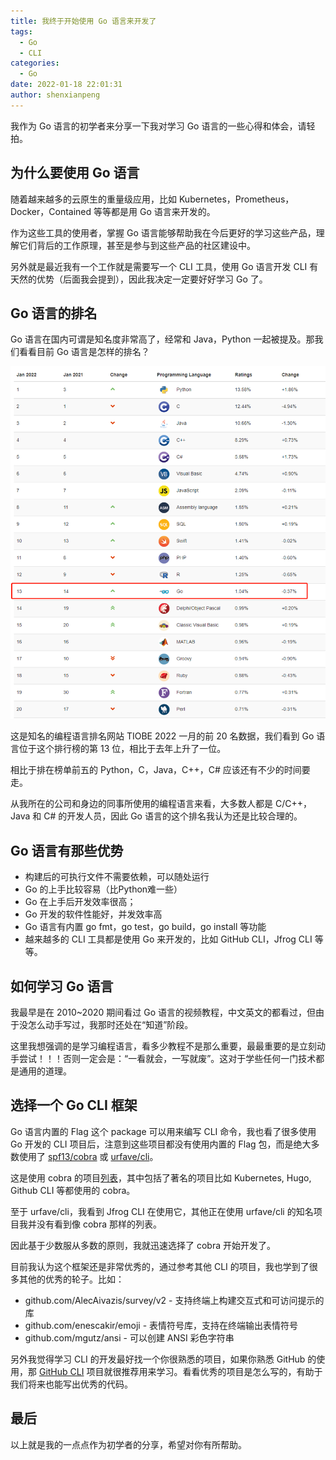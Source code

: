 ```yaml
---
title: 我终于开始使用 Go 语言来开发了
tags:
  - Go
  - CLI
categories:
  - Go
date: 2022-01-18 22:01:31
author: shenxianpeng
---
```


我作为 Go 语言的初学者来分享一下我对学习 Go 语言的一些心得和体会，请轻拍。

## 为什么要使用 Go 语言

随着越来越多的云原生的重量级应用，比如 Kubernetes，Prometheus，Docker，Contained 等等都是用 Go 语言来开发的。

作为这些工具的使用者，掌握 Go 语言能够帮助我在今后更好的学习这些产品，理解它们背后的工作原理，甚至是参与到这些产品的社区建设中。

另外就是最近我有一个工作就是需要写一个 CLI 工具，使用 Go 语言开发 CLI 有天然的优势（后面我会提到），因此我决定一定要好好学习 Go 了。

## Go 语言的排名

Go 语言在国内可谓是知名度非常高了，经常和 Java，Python 一起被提及。那我们看看目前 Go 语言是怎样的排名？

![Go语言排名](get-started-with-go/tiobe-index-go.png)

这是知名的编程语言排名网站 TIOBE 2022 一月的前 20 名数据，我们看到 Go 语言位于这个排行榜的第 13 位，相比于去年上升了一位。

相比于排在榜单前五的 Python，C，Java，C++，C# 应该还有不少的时间要走。

从我所在的公司和身边的同事所使用的编程语言来看，大多数人都是 C/C++，Java 和 C# 的开发人员，因此 Go 语言的这个排名我认为还是比较合理的。

## Go 语言有那些优势

* 构建后的可执行文件不需要依赖，可以随处运行
* Go 的上手比较容易（比Python难一些）
* Go 在上手后开发效率很高；
* Go 开发的软件性能好，并发效率高
* Go 语言有内置 go fmt，go test，go build，go install 等功能
* 越来越多的 CLI 工具都是使用 Go 来开发的，比如 GitHub CLI，Jfrog CLI 等等。

## 如何学习 Go 语言

我最早是在 2010~2020 期间看过 Go 语言的视频教程，中文英文的都看过，但由于没怎么动手写过，我那时还处在“知道”阶段。

这里我想强调的是学习编程语言，看多少教程不是那么重要，最最重要的是立刻动手尝试！！！否则一定会是：“一看就会，一写就废”。这对于学些任何一门技术都是通用的道理。

## 选择一个 Go CLI 框架

Go 语言内置的 Flag 这个 package 可以用来编写 CLI 命令，我也看了很多使用 Go 开发的 CLI 项目后，注意到这些项目都没有使用内置的 Flag 包，而是绝大多数使用了 [spf13/cobra](https://github.com/spf13/cobra) 或 [urfave/cli](https://github.com/urfave/cli)。

这是使用 cobra 的项目[列表](https://github.com/spf13/cobra/blob/master/projects_using_cobra.md)，其中包括了著名的项目比如 Kubernetes, Hugo, Github CLI 等都使用的 cobra。

至于 urfave/cli，我看到 Jfrog CLI 在使用它，其他正在使用 urfave/cli 的知名项目我并没有看到像 cobra 那样的列表。

因此基于少数服从多数的原则，我就迅速选择了 cobra 开始开发了。

目前我认为这个框架还是非常优秀的，通过参考其他 CLI 的项目，我也学到了很多其他的优秀的轮子。比如：

* github.com/AlecAivazis/survey/v2 - 支持终端上构建交互式和可访问提示的库
* github.com/enescakir/emoji - 表情符号库，支持在终端输出表情符号
* github.com/mgutz/ansi - 可以创建 ANSI 彩色字符串

另外我觉得学习 CLI 的开发最好找一个你很熟悉的项目，如果你熟悉 GitHub 的使用，那 [GitHub CLI]( https://github.com/cli/cli) 项目就很推荐用来学习。看看优秀的项目是怎么写的，有助于我们将来也能写出优秀的代码。

## 最后

以上就是我的一点点作为初学者的分享，希望对你有所帮助。
